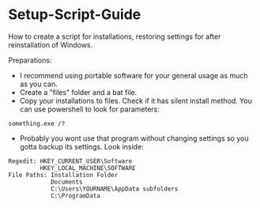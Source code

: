 # Setup-Script-Guide
How to create a script for installations, restoring settings for after reinstallation of Windows.

Preparations:
  - I recommend using portable software for your general usage as much as you can.
  - Create a "files" folder and a bat file.
  - Copy your installations to files. Check if it has silent install method. You can use powershell to look for parameters:
```
something.exe /?
```
  - Probably you wont use that program without changing settings so you gotta backup its settings. Look inside:
```
Regedit: HKEY_CURRENT_USER\Software
         HKEY_LOCAL_MACHINE\SOFTWARE
File Paths: Installation Folder
            Documents
            C:\Users\YOURNAME\AppData subfolders
            C:\ProgramData
```
